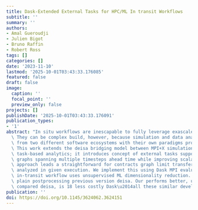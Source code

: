 ```yaml
---
title: Dask-Extended External Tasks for HPC/ML In transit Workflows
subtitle: ''
summary: ''
authors:
- Amal Gueroudji
- Julien Bigot
- Bruno Raffin
- Robert Ross
tags: []
categories: []
date: '2023-11-10'
lastmod: '2025-10-01T03:43:33.176085'
featured: false
draft: false
image:
  caption: ''
  focal_point: ''
  preview_only: false
projects: []
publishDate: '2025-10-01T03:43:33.176091'
publication_types:
- '1'
abstract: "In situ workflows are inescapable to fully leverage exascale architectures.\
  \ They can be complex build, however, because simulation and data analytics come\
  \ from two different software ecosystems with their own paradigms programming models.\
  \ This work extends the deisa bridging model between MPI+X simulations distributed\
  \ task-based analytics; it introduces concept of external tasks support description\
  \ graphs spanning multiple timesteps ahead time while improving scalability. new\
  \ approach leads a straightforward for contracts graph limit transferred that actually\
  \ analyzed in given execution. We implement this using Dask MPI evaluate an end-to-end\
  \ in-transit workflow uses unsupervised ML dimensionality reduction. compare our\
  \ plain postprocessing previous version deisa. Our performs better, up \xD7 7 3\
  \ compared deisa, is 18 less costly Dask\u2014all these similar development efforts."
publication: ''
doi: https://doi.org/10.1145/3624062.3624151
---
```

